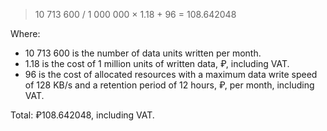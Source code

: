 > 10&nbsp;713&nbsp;600 / 1&nbsp;000&nbsp;000 × 1.18 + 96 = 108.642048

Where:

* 10&nbsp;713&nbsp;600 is the number of data units written per month.
* 1.18 is the cost of 1 million units of written data, ₽, including VAT.
* 96 is the cost of allocated resources with a maximum data write speed of 128 KB/s and a retention period of 12 hours, ₽, per month, including VAT.

Total: ₽108.642048, including VAT.

